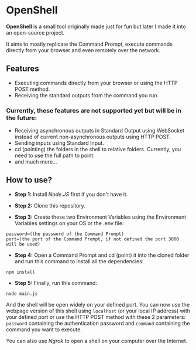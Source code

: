 # OpenShell

**OpenShell** is a small tool originally made just for fun but later I made it into an open-source project.

It aims to mostly replicate the Command Prompt, execute commands directly from your browser and even remotely over the network.

## Features

- Executing commands directly from your browser or using the HTTP POST method.
- Receiving the standard outputs from the command you run.

### Currently, these features are not supported yet but will be in the future:

- Receiving asynchronous outputs in Standard Output using WebSocket instead of current non-asynchronous outputs using HTTP POST.
- Sending inputs using Standard Input.
- cd (pointing) the folders in the shell to relative folders. Currently, you need to use the full path to point.
- and much more...

## How to use?

* **Step 1:** Install *Node.JS* first if you don't have it.

* **Step 2:** Clone this repository.

* **Step 3:** Create these two Environment Variables using the Environment Variables settings on your OS or the .env file:

```
password=(the password of the Command Prompt)
port=(the port of the Command Prompt, if not defined the port 3000 will be used)
```

* **Step 4:** Open a Command Prompt and cd (point) it into the cloned folder and run this command to install all the dependencies:

```
npm install
```

* **Step 5:** Finally, run this command:

```
node main.js
```
	
And the shell will be open widely on your defined port. You can now use the webpage version of this shell using `localhost` (or your local IP address) with your defined port or use the HTTP POST method with these 2 parameters: `password` containing the authentication password and `command` containing the command you want to execute.

You can also use *Ngrok* to open a shell on your computer over the Internet.
